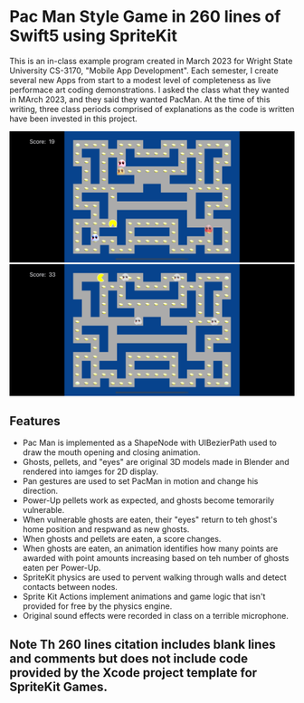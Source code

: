 # Pac Man Style Game in 260 lines of Swift5 using SpriteKit

This is an in-class example program created in March 2023 for Wright State University CS-3170, "Mobile App Development". Each semester, I create several new Apps from start to a modest level of completeness as live performace art coding demonstrations. I asked the class what they wanted in MArch 2023, and they said they wanted PacMan. At the time of this writing, three class periods comprised of explanations as the code is written have been invested in this project.

![Screen Shot](SimulatorScreenShot-iPhone14Pro-2023-03-15at19.50.42.png) ![Screen Shot](SimulatorScreenShot-iPhone14Pro-2023-03-15at19.50.54.png)
 
## Features

- Pac Man is implemented as a ShapeNode with UIBezierPath used to draw the mouth opening and closing animation.
- Ghosts, pellets, and "eyes" are original 3D models made in Blender and rendered into iamges for 2D display.
- Pan gestures are used to set PacMan in motion and change his direction.
- Power-Up pellets work as expected, and ghosts become temorarily vulnerable.
- When vulnerable ghosts are eaten, their "eyes" return to teh ghost's home position and respwand as new ghosts.
- When ghosts and pellets are eaten, a score changes.
- When ghosts are eaten, an animation identifies how many points are awarded with point amounts increasing based on teh number of ghosts eaten per Power-Up.
- SpriteKit physics are used to pervent walking through walls and detect contacts between nodes.
- Sprite Kit Actions implement animations and game logic that isn't provided for free by the physics engine.
- Original sound effects were recorded in class on a terrible microphone.

## Note Th 260 lines citation includes blank lines and comments but does not include code provided by the Xcode project template for SpriteKit Games.
